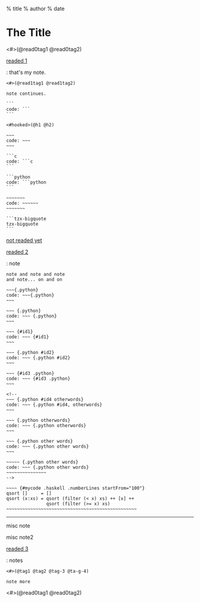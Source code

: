 % title
% author
% date

The Title
=========

<#>(@read0tag1 @read0tag2)

[readed 1](https://raw.githubusercontent.com/district10/blog/master/_pages/notes.md)

:   that's my note.

    <#>(@read1tag1 @read1tag2)

    note continues.

    ```
    code: ```
    ```

    <#hooked>(@h1 @h2)

    ~~~
    code: ~~~
    ~~~

    ```c
    code: ```c
    ```

    ```python
    code: ```python
    ```

    ~~~~~~~
    code: ~~~~~~
    ~~~~~~~

    ```tzx-bigquote
    tzx-bigquote
    ```

[not readed yet](https://github.com/hadley/adv-r/)

[readed 2](http://johnmacfarlane.net/pandoc/)

:   note

    note and note and note
    and note... on and on

    ~~~{.python}
    code: ~~~{.python}
    ~~~

    ~~~ {.python}
    code: ~~~ {.python}
    ~~~

    ~~~ {#id1}
    code: ~~~ {#id1}
    ~~~

    ~~~ {.python #id2}
    code: ~~~ {.python #id2}
    ~~~

    ~~~ {#id3 .python}
    code: ~~~ {#id3 .python}
    ~~~

    <!--
    ~~~ {.python #id4 otherwords}
    code: ~~~ {.python #id4, otherwords}
    ~~~

    ~~~ {.python otherwords}
    code: ~~~ {.python otherwords}
    ~~~

    ~~~ {.python other words}
    code: ~~~ {.python other words}
    ~~~

    ~~~~~ {.python other words}
    code: ~~~ {.python other words}
    ~~~~~~~~~~~~~~~
    -->

    ~~~~ {#mycode .haskell .numberLines startFrom="100"}
    qsort []     = []
    qsort (x:xs) = qsort (filter (< x) xs) ++ [x] ++
                   qsort (filter (>= x) xs)
    ~~~~~~~~~~~~~~~~~~~~~~~~~~~~~~~~~~~~~~~~~~~~~~~~~

---

misc note

misc note2

[readed 3](https://github.com/district10/extract-out-a-reading-list/blob/master/.gitignore)

:   notes

    <#>(@tag1 @tag2 @tag-3 @ta-g-4)

    note more

<#>(@read0tag1 @read0tag2)

<!--
~~~~~~~~~~~~~~~~~~tzx-bigquote
```nested
code here
```
~~~~~~~~~~~~~~~~~~
-->
